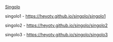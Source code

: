 [Singolo](https://heyotv.github.io/singolo/index)

singolo1 - https://heyotv.github.io/singolo/singolo1

singolo2 - https://heyotv.github.io/singolo/singolo2

singolo3 - https://heyotv.github.io/singolo/singolo3